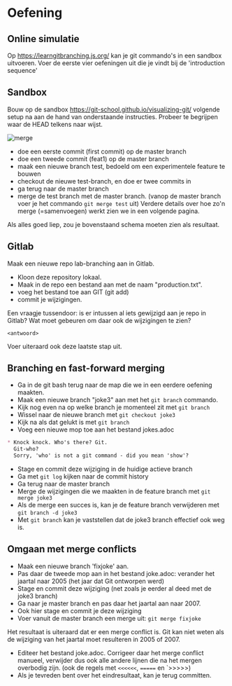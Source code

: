 # Oefening

## Online simulatie

Op https://learngitbranching.js.org/ kan je git commando's in een sandbox uitvoeren. Voer de eerste vier oefeningen uit die je vindt bij de 'introduction sequence'

## Sandbox

Bouw op de sandbox https://git-school.github.io/visualizing-git/ volgende setup na aan de hand van onderstaande instructies. Probeer te begrijpen waar de HEAD telkens naar wijst.

![merge](/img/git/branchmerge.png)

* doe een eerste commit (first commit) op de master branch
* doe een tweede commit (feat1) op de master branch
* maak een nieuwe branch test, bedoeld om een experimentele feature te bouwen
* checkout de nieuwe test-branch, en doe er twee commits in
* ga terug naar de master branch
* merge de test branch met de master branch. (vanop de master branch voer je het commando `git merge test` uit) Verdere details over hoe zo'n merge (=samenvoegen) werkt zien we in een volgende pagina.

Als alles goed liep, zou je bovenstaand schema moeten zien als resultaat.

## Gitlab

Maak een nieuwe repo lab-branching aan in Gitlab.

* Kloon deze repository lokaal.
* Maak in de repo een bestand aan met de naam "production.txt".
* voeg het bestand toe aan GIT (git add) 
* commit je wijzigingen. 


Een vraagje tussendoor: is er intussen al iets gewijzigd aan je repo in Gitlab? Wat moet gebeuren om daar ook de wijzigingen te zien?

```
<antwoord>
```

Voer uiteraard ook deze laatste stap uit.

## Branching en fast-forward merging

* Ga in de git bash terug naar de map die we in een eerdere oefening maakten.
* Maak een nieuwe branch "joke3" aan met het `git branch` commando.
* Kijk nog even na op welke branch je momenteel zit met `git branch`
* Wissel naar de nieuwe branch met `git checkout joke3`
* Kijk na als dat gelukt is met `git branch`
* Voeg een nieuwe mop toe aan het bestand jokes.adoc
  
```markdown
* Knock knock. Who's there? Git. 
  Git-who? 
  Sorry, 'who' is not a git command - did you mean 'show'?
```

* Stage en commit deze wijziging in de huidige actieve branch
* Ga met `git log` kijken naar de commit history
* Ga terug naar de master branch
* Merge de wijzigingen die we maakten in de feature branch met `git merge joke3`
* Als de merge een succes is, kan je de feature branch verwijderen met `git branch -d joke3`
* Met `git branch` kan je vaststellen dat de joke3 branch effectief ook weg is.

## Omgaan met merge conflicts

* Maak een nieuwe branch 'fixjoke' aan.
* Pas daar de tweede mop aan in het bestand joke.adoc: verander het jaartal naar 2005 (het jaar dat Git ontworpen werd)
* Stage en commit deze wijziging (net zoals je eerder al deed met de joke3 branch)
* Ga naar je master branch en pas daar het jaartal aan naar 2007.
* Ook hier stage en commit je deze wijziging
* Voer vanuit de master branch een merge uit: `git merge fixjoke`

Het resultaat is uiteraard dat er een merge conflict is. Git kan niet weten als de wijziging van het jaartal moet resulteren in 2005 of 2007.

* Editeer het bestand joke.adoc. Corrigeer daar het merge conflict manueel, verwijder dus ook alle andere lijnen die na het mergen overbodig zijn. (ook de regels met `<<<<<<`, `=====` en `>>>>>)
* Als je tevreden bent over het eindresultaat, kan je terug committen. 

